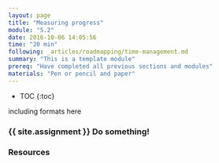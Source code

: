 ```yaml
---
layout: page
title: "Measuring progress"
module: "5.2"
date: 2016-10-06 14:05:56
time: "20 min"
following: _articles/roadmapping/time-management.md
summary: "This is a template module"
prereq: "Have completed all previous sections and modules"
materials: "Pen or pencil and paper"
---
```

* TOC
{:toc}

including formats here

### {{ site.assignment }} Do something!

### Resources
